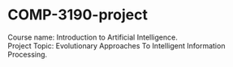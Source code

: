 # COMP-3190-project

Course name: Introduction to Artificial Intelligence.  
Project Topic: Evolutionary Approaches To Intelligent Information
Processing.


